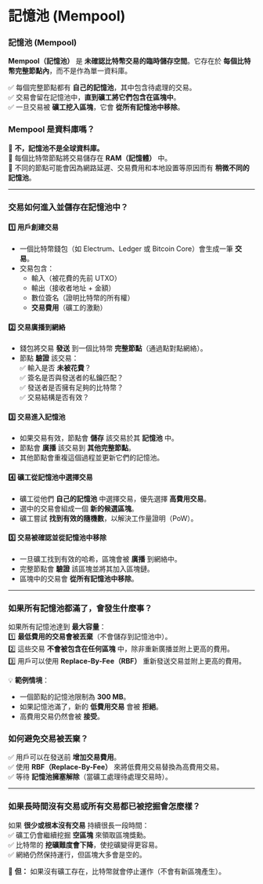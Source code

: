 # 記憶池 (Mempool)

### 記憶池 (Mempool)

**Mempool（記憶池）** 是 **未確認比特幣交易的臨時儲存空間**。它存在於 **每個比特幣完整節點內**，而不是作為單一資料庫。

✅ 每個完整節點都有 **自己的記憶池**，其中包含待處理的交易。  
✅ 交易會留在記憶池中，**直到礦工將它們包含在區塊中**。  
✅ 一旦交易被 **礦工挖入區塊**，它會 **從所有記憶池中移除**。

### **Mempool 是資料庫嗎？**  
🔹 **不，記憶池不是全球資料庫。**  
🔹 每個比特幣節點將交易儲存在 **RAM（記憶體）** 中。  
🔹 不同的節點可能會因為網路延遲、交易費用和本地設置等原因而有 **稍微不同的記憶池**。

---

### **交易如何進入並儲存在記憶池中？**  
#### **1️⃣ 用戶創建交易**
- 一個比特幣錢包（如 Electrum、Ledger 或 Bitcoin Core）會生成一筆 **交易**。  
- 交易包含：  
  - 輸入（被花費的先前 UTXO）  
  - 輸出（接收者地址 + 金額）  
  - 數位簽名（證明比特幣的所有權）  
  - **交易費用**（礦工的激勳）  

#### **2️⃣ 交易廣播到網絡**
- 錢包將交易 **發送** 到一個比特幣 **完整節點**（通過點對點網絡）。  
- 節點 **驗證** 該交易：  
  ✅ 輸入是否 **未被花費**？  
  ✅ 簽名是否與發送者的私鑰匹配？  
  ✅ 發送者是否擁有足夠的比特幣？  
  ✅ 交易結構是否有效？

#### **3️⃣ 交易進入記憶池**
- 如果交易有效，節點會 **儲存** 該交易於其 **記憶池** 中。  
- 節點會 **廣播** 該交易到 **其他完整節點**。  
- 其他節點會重複這個過程並更新它們的記憶池。

#### **4️⃣ 礦工從記憶池中選擇交易**
- 礦工從他們 **自己的記憶池** 中選擇交易，優先選擇 **高費用交易**。  
- 選中的交易會組成一個 **新的候選區塊**。  
- 礦工嘗試 **找到有效的隨機數**，以解決工作量證明（PoW）。

#### **5️⃣ 交易被確認並從記憶池中移除**
- 一旦礦工找到有效的哈希，區塊會被 **廣播** 到網絡中。  
- 完整節點會 **驗證** 該區塊並將其加入區塊鏈。  
- 區塊中的交易會 **從所有記憶池中移除**。

___

### **如果所有記憶池都滿了，會發生什麼事？**  
如果所有記憶池達到 **最大容量**：  
1️⃣ **最低費用的交易會被丟棄**（不會儲存到記憶池中）。  
2️⃣ 這些交易 **不會被包含在任何區塊** 中，除非重新廣播並附上更高的費用。  
3️⃣ 用戶可以使用 **Replace-By-Fee（RBF）** 重新發送交易並附上更高的費用。

💡 **範例情境**：  
- 一個節點的記憶池限制為 **300 MB**。  
- 如果記憶池滿了，新的 **低費用交易** 會被 **拒絕**。  
- 高費用交易仍然會被 **接受**。

### **如何避免交易被丟棄？**  
✅ 用戶可以在發送前 **增加交易費用**。  
✅ 使用 **RBF（Replace-By-Fee）** 來將低費用交易替換為高費用交易。  
✅ 等待 **記憶池擁塞解除**（當礦工處理待處理交易時）。

---

### **如果長時間沒有交易或所有交易都已被挖掘會怎麼樣？**  
如果 **很少或根本沒有交易** 持續很長一段時間：  
✅ 礦工仍會繼續挖掘 **空區塊** 來領取區塊獎勳。  
✅ 比特幣的 **挖礦難度會下降**，使挖礦變得更容易。  
✅ 網絡仍然保持運行，但區塊大多會是空的。

🔴 **但：** 如果沒有礦工存在，比特幣就會停止運作（不會有新區塊產生）。

